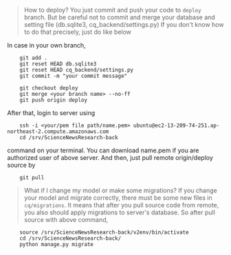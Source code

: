 > How to deploy?
You just commit and push your code to `deploy` branch.
But be careful not to commit and merge your database and setting file (db.sqlite3, cq_backend/settings.py)
If you don't know how to do that precisely, just do like below

In case in your own branch,
```
    git add .
    git reset HEAD db.sqlite3
    git reset HEAD cq_backend/settings.py
    git commit -m "your commit message"
    
    git checkout deploy
    git merge <your branch name> --no-ff
    git push origin deploy

```

After that, login to server using 
```
    ssh -i <your/pem file path/name.pem> ubuntu@ec2-13-209-74-251.ap-northeast-2.compute.amazonaws.com
    cd /srv/ScienceNewsResearch-back
```
command on your terminal. You can download name.pem if you are authorized user of above server. 
And then, just pull remote origin/deploy source by 
```
    git pull
```

> What if I change my model or make some migrations?
If you change your model and migrate correctly, there must be some new files in `cq/migrations`. 
It means that after you pull source code from remote, you also should apply migrations to server's database.
So after pull source with above command, 
```
    source /srv/ScienceNewsResearch-back/v2env/bin/activate
    cd /srv/ScienceNewsResearch-back/
    python manage.py migrate
```
